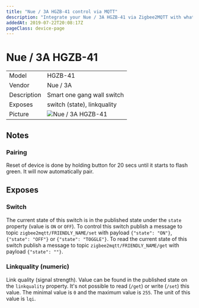 ```yaml
---
title: "Nue / 3A HGZB-41 control via MQTT"
description: "Integrate your Nue / 3A HGZB-41 via Zigbee2MQTT with whatever smart home infrastructure you are using without the vendor's bridge or gateway."
addedAt: 2019-07-22T20:08:17Z
pageClass: device-page
---
```


<!-- !!!! -->
<!-- ATTENTION: This file is auto-generated through docgen! -->
<!-- You can only edit the "Notes"-Section between the two comment lines "Notes BEGIN" and "Notes END". -->
<!-- Do not use h1 or h2 heading within "## Notes"-Section. -->
<!-- !!!! -->

# Nue / 3A HGZB-41

|     |     |
|-----|-----|
| Model | HGZB-41  |
| Vendor  | Nue / 3A  |
| Description | Smart one gang wall switch |
| Exposes | switch (state), linkquality |
| Picture | ![Nue / 3A HGZB-41](https://www.zigbee2mqtt.io/images/devices/HGZB-41.jpg) |


<!-- Notes BEGIN: You can edit here. Add "## Notes" headline if not already present. -->
## Notes


### Pairing
Reset of device is done by holding button for 20 secs until it starts to flash green. It will now automatically pair.
<!-- Notes END: Do not edit below this line -->



## Exposes

### Switch 
The current state of this switch is in the published state under the `state` property (value is `ON` or `OFF`).
To control this switch publish a message to topic `zigbee2mqtt/FRIENDLY_NAME/set` with payload `{"state": "ON"}`, `{"state": "OFF"}` or `{"state": "TOGGLE"}`.
To read the current state of this switch publish a message to topic `zigbee2mqtt/FRIENDLY_NAME/get` with payload `{"state": ""}`.

### Linkquality (numeric)
Link quality (signal strength).
Value can be found in the published state on the `linkquality` property.
It's not possible to read (`/get`) or write (`/set`) this value.
The minimal value is `0` and the maximum value is `255`.
The unit of this value is `lqi`.

